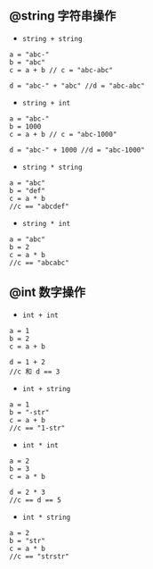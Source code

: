 ## @string 字符串操作
- `string + string`
```asciidoc
a = "abc-"
b = "abc"
c = a + b // c = "abc-abc"

d = "abc-" + "abc" //d = "abc-abc"

```
- `string + int`
```asciidoc
a = "abc-"
b = 1000
c = a + b // c = "abc-1000"

d = "abc-" + 1000 //d = "abc-1000"
```
- `string * string`
```asciidoc
a = "abc"
b = "def"
c = a * b
//c == "abcdef"

```
- `string * int`
```asciidoc
a = "abc"
b = 2
c = a * b
//c == "abcabc"

```

## @int 数字操作

- `int + int`
```asciidoc
a = 1
b = 2
c = a + b 

d = 1 + 2
//c 和 d == 3
```

- `int + string`
```asciidoc
a = 1
b = "-str"
c = a + b
//c == "1-str"

```


- `int * int`
```asciidoc
a = 2
b = 3
c = a * b

d = 2 * 3
//c == d == 5

```

- `int * string`
```asciidoc
a = 2
b = "str"
c = a * b
//c == "strstr"

```
